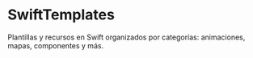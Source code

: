 # SwiftTemplates
Plantillas y recursos en Swift organizados por categorías: animaciones, mapas, componentes y más.
